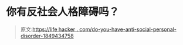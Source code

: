# 你有反社会人格障碍吗？

> 原文:[https://life hacker . com/do-you-have-anti-social-personal-disorder-1849434758](https://lifehacker.com/do-you-have-antisocial-personality-disorder-1849434758)
